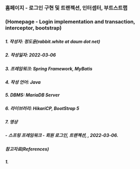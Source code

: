 ### 홈페이지 - 로그인 구현 및 트랜젝션, 인터셉터, 부트스트랩
### (Homepage - Login implementation and transaction, interceptor, bootstrap)
###
##### 1. 작성자: 정도윤(rabbit.white at daum dot net) 
##### 2. 작성일자: 2022-03-06
##### 3. 프레임워크: Spring Framework, MyBatis
##### 4. 작성 언어: Java
##### 5. DBMS: MariaDB Server
##### 6. 라이브러리: HikariCP, BootStrap 5
##### 7. 영상
##### - 스프링 프레임워크 - 회원 로그인, 트랜젝션, , 2022-03-06.
##### 
##### 참고자료(References)
##### 1. 